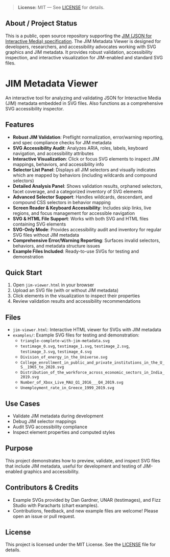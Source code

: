 
> **License:** MIT — See [LICENSE](LICENSE) for details.


## About / Project Status

This is a public, open source repository supporting the [JIM (JSON for Interactive Media) specification](https://inclusio-community.github.io/json-image-metadata/). The JIM Metadata Viewer is designed for developers, researchers, and accessibility advocates working with SVG graphics and JIM metadata. It provides robust validation, accessibility inspection, and interactive visualization for JIM-enabled and standard SVG files.

# JIM Metadata Viewer

An interactive tool for analyzing and validating JSON for Interactive Media (JIM) metadata embedded in SVG files. Also functions as a comprehensive SVG accessibility inspector.

## Features

- **Robust JIM Validation**: Preflight normalization, error/warning reporting, and spec compliance checks for JIM metadata
- **SVG Accessibility Audit**: Analyzes ARIA, roles, labels, keyboard navigation, and accessibility attributes
- **Interactive Visualization**: Click or focus SVG elements to inspect JIM mappings, behaviors, and accessibility info
- **Selector List Panel**: Displays all JIM selectors and visually indicates which are mapped by behaviors (including wildcards and compound selectors)
- **Detailed Analysis Panel**: Shows validation results, orphaned selectors, facet coverage, and a categorized inventory of SVG elements
- **Advanced Selector Support**: Handles wildcards, descendant, and compound CSS selectors in behavior mapping
- **Screen Reader & Keyboard Accessibility**: Includes skip links, live regions, and focus management for accessible navigation
- **SVG & HTML File Support**: Works with both SVG and HTML files containing SVG elements
- **SVG-Only Mode**: Provides accessibility audit and inventory for regular SVG files without JIM metadata
- **Comprehensive Error/Warning Reporting**: Surfaces invalid selectors, behaviors, and metadata structure issues
- **Example Files Included**: Ready-to-use SVGs for testing and demonstration

## Quick Start

1. Open `jim-viewer.html` in your browser
2. Upload an SVG file (with or without JIM metadata)
3. Click elements in the visualization to inspect their properties
4. Review validation results and accessibility recommendations

## Files

- `jim-viewer.html`: Interactive HTML viewer for SVGs with JIM metadata
- `examples/`: Example SVG files for testing and demonstration:
	- `triangle-complete-with-jim-metadata.svg`
	- `testimage_0.svg`, `testimage_1.svg`, `testimage_2.svg`, `testimage_3.svg`, `testimage_4.svg`
	- `Division_of_energy_in_the_Universe.svg`
	- `College_enrollment_in_public_and_private_institutions_in_the_U_S__1965_to_2028.svg`
	- `Distribution_of_the_workforce_across_economic_sectors_in_India_2019.svg`
	- `Number_of_Xbox_Live_MAU_Q1_2016___Q4_2019.svg`
	- `Unemployment_rate_in_Greece_1999_2019.svg`

## Use Cases

- Validate JIM metadata during development
- Debug JIM selector mappings
- Audit SVG accessibility compliance
- Inspect element properties and computed styles

## Purpose

This project demonstrates how to preview, validate, and inspect SVG files that include JIM metadata, useful for development and testing of JIM-enabled graphics and accessibility.


## Contributors & Credits

- Example SVGs provided by Dan Gardner, UNAR (testimages), and Fizz Studio with Paracharts (chart examples).
- Contributions, feedback, and new example files are welcome! Please open an issue or pull request.

## License

This project is licensed under the MIT License. See the [LICENSE](LICENSE) file for details.
